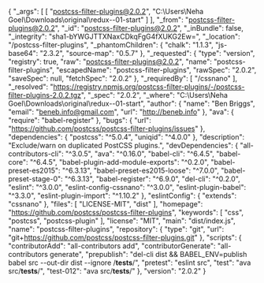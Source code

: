 {
  "_args": [
    [
      "postcss-filter-plugins@2.0.2",
      "C:\\Users\\Neha Goel\\Downloads\\original\\redux--01-start"
    ]
  ],
  "_from": "postcss-filter-plugins@2.0.2",
  "_id": "postcss-filter-plugins@2.0.2",
  "_inBundle": false,
  "_integrity": "sha1-bYWGJTTXNaxCDkqFgG4fXUKG2Ew=",
  "_location": "/postcss-filter-plugins",
  "_phantomChildren": {
    "chalk": "1.1.3",
    "js-base64": "2.3.2",
    "source-map": "0.5.7"
  },
  "_requested": {
    "type": "version",
    "registry": true,
    "raw": "postcss-filter-plugins@2.0.2",
    "name": "postcss-filter-plugins",
    "escapedName": "postcss-filter-plugins",
    "rawSpec": "2.0.2",
    "saveSpec": null,
    "fetchSpec": "2.0.2"
  },
  "_requiredBy": [
    "/cssnano"
  ],
  "_resolved": "https://registry.npmjs.org/postcss-filter-plugins/-/postcss-filter-plugins-2.0.2.tgz",
  "_spec": "2.0.2",
  "_where": "C:\\Users\\Neha Goel\\Downloads\\original\\redux--01-start",
  "author": {
    "name": "Ben Briggs",
    "email": "beneb.info@gmail.com",
    "url": "http://beneb.info"
  },
  "ava": {
    "require": "babel-register"
  },
  "bugs": {
    "url": "https://github.com/postcss/postcss-filter-plugins/issues"
  },
  "dependencies": {
    "postcss": "^5.0.4",
    "uniqid": "^4.0.0"
  },
  "description": "Exclude/warn on duplicated PostCSS plugins.",
  "devDependencies": {
    "all-contributors-cli": "^3.0.5",
    "ava": "^0.16.0",
    "babel-cli": "^6.4.5",
    "babel-core": "^6.4.5",
    "babel-plugin-add-module-exports": "^0.2.0",
    "babel-preset-es2015": "^6.3.13",
    "babel-preset-es2015-loose": "^7.0.0",
    "babel-preset-stage-0": "^6.3.13",
    "babel-register": "^6.9.0",
    "del-cli": "^0.2.0",
    "eslint": "^3.0.0",
    "eslint-config-cssnano": "^3.0.0",
    "eslint-plugin-babel": "^3.3.0",
    "eslint-plugin-import": "^1.10.2"
  },
  "eslintConfig": {
    "extends": "cssnano"
  },
  "files": [
    "LICENSE-MIT",
    "dist"
  ],
  "homepage": "https://github.com/postcss/postcss-filter-plugins",
  "keywords": [
    "css",
    "postcss",
    "postcss-plugin"
  ],
  "license": "MIT",
  "main": "dist/index.js",
  "name": "postcss-filter-plugins",
  "repository": {
    "type": "git",
    "url": "git+https://github.com/postcss/postcss-filter-plugins.git"
  },
  "scripts": {
    "contributorAdd": "all-contributors add",
    "contributorGenerate": "all-contributors generate",
    "prepublish": "del-cli dist && BABEL_ENV=publish babel src --out-dir dist --ignore /__tests__/",
    "pretest": "eslint src",
    "test": "ava src/__tests__/",
    "test-012": "ava src/__tests__/"
  },
  "version": "2.0.2"
}
